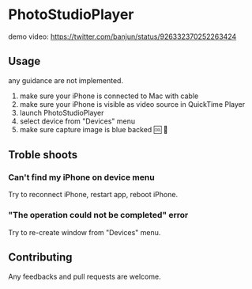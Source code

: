 # PhotoStudioPlayer

demo video: <https://twitter.com/banjun/status/926332370252263424>

## Usage

any guidance are not implemented.

1. make sure your iPhone is connected to Mac with cable
2. make sure your iPhone is visible as video source in QuickTime Player
3. launch PhotoStudioPlayer
4. select device from "Devices" menu
4. make sure capture image is blue backed :cool: :eyes:

## Troble shoots
### Can't find my iPhone on device menu
Try to reconnect iPhone, restart app, reboot iPhone.

### "The operation could not be completed" error
Try to re-create window from "Devices" menu.

## Contributing

Any feedbacks and pull requests are welcome.
